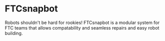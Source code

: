 # FTCsnapbot
Robots shouldn't be hard for rookies! FTCsnapbot is a modular system for FTC teams that allows compatability and seamless repairs and easy robot building.
